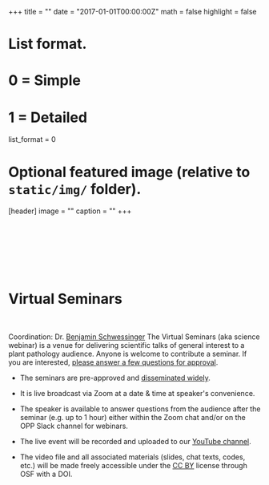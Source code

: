 +++
title = ""
date = "2017-01-01T00:00:00Z"
math = false
highlight = false

# List format.
#   0 = Simple
#   1 = Detailed
list_format = 0

# Optional featured image (relative to `static/img/` folder).
[header]
image = ""
caption = ""
+++

<h1 style = "margin-top:150px;margin-bottom:50px;">Virtual Seminars</h1>

Coordination: Dr. [Benjamin Schwessinger](https://twitter.com/schwessinger) 
The Virtual Seminars (aka science webinar) is a venue for delivering scientific talks of general interest to a plant pathology audience. Anyone is welcome to contribute a seminar. If you are interested, [please answer a few questions for approval](https://docs.google.com/forms/d/e/1FAIpQLSdCBzRJRzSVnx4J-sIaeAfpQvbSGHCjyINnIT-tqOKLk3wPQA/viewform?usp=send_form).

- The seminars are pre-approved and [disseminated widely](https://twitter.com/OpenPlantPath).

- It is live broadcast via Zoom at a date & time at speaker's convenience. 

- The speaker is available to answer questions from the audience after the seminar (e.g. up to 1 hour) either within the Zoom chat and/or on the OPP Slack channel for webinars.

- The live event will be recorded and uploaded to our [YouTube channel](https://www.youtube.com/channel/UCo-1ijIA_nECqzwzeW2X9RA/featured).

- The video file and all associated materials (slides, chat texts, codes, etc.) will be made freely accessible under the [CC BY](https://creativecommons.org/licenses/) license through OSF with a DOI.
